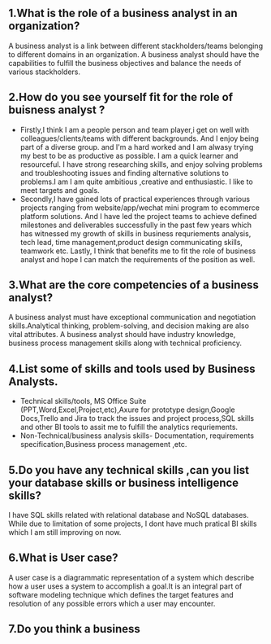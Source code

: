 ## 1.What is the role of a business analyst in an organization?
A business analyst is a link between different stackholders/teams belonging to different domains in an organization. A business analyst should have the capabilities to fulfill
the business objectives and balance the needs of various stackholders.
## 2.How do you see yourself fit for the role of buisness analyst ?
* Firstly,I think I am a people person and team player,i get on well with colleagues/clients/teams with different backgrounds. And I enjoy being part of a diverse group.
and I'm a hard worked and I am alwasy trying my best to be as productive as possible. I am a quick learner and resourceful. I have strong researching skills, and enjoy solving problems and troubleshooting issues and finding alternative solutions to problems.I am 
I am quite ambitious ,creative and enthusiastic. I like to meet targets and goals.
* Secondly,I have gained lots of practical experiences through various projects ranging from website/app/wechat mini program to ecommerce platform solutions. 
And I have led the project teams to achieve defined milestones and deliverables successfully in the past few years which has witnessed my growth of skills in business requriements analysis, tech lead, time management,product design communicating skills, teamwork etc.
Lastly, I think that benefits me to fit the role of business analyst and hope I can match the requirements of the position as well.
## 3.What are the core competencies of a business analyst?
A business analyst must have exceptional communication and negotiation skills.Analytical thinking, problem-solving, and decision making are also vital attributes. 
A business analyst should have industry knowledge, business process management skills along with technical proficiency.
## 4.List some of skills and tools used by Business Analysts.
* Technical skills/tools, MS Office Suite (PPT,Word,Excel,Project,etc),Axure for prototype design,Google Docs,Trello and Jira to track the issues and project process,SQL skills and other BI tools to assit me to fulfill the analytics requriements.
* Non-Technical/business analysis skills- Documentation, requirements specification,Business process management ,etc.
## 5.Do you have any technical skills ,can you list your database skills or business intelligence skills?
I have SQL skills related with relational database and NoSQL databases. While due to limitation of some projects, I dont have much pratical BI skills which I am still improving on now.
## 6.What is User case?
A user case is a diagrammatic representation of a system which describe how a user uses a system to accomplish a goal.It is an integral part of software  modeling technique which defines the target features and resolution of any possible errors which a user may encounter.
## 7.Do you think a business



